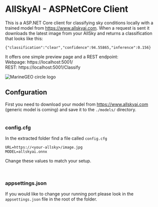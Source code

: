 # AllSkyAI - ASPNetCore Client

This is a ASP.NET Core client for classifying sky conditions locally with a trained model from https://www.allskyai.com. When a request is sent it downloads the latest image from your AllSky and returns a classification that looks like this:

```{"classification":"clear","confidence":94.55865,"inference":0.156}```


It offers one simple preview page and a REST endpoint:</br>
Webpage: https://localhost:5001/</br>
REST: https://localhost:5001/Classify

![MarineGEO circle logo](screenshot.jpg "MarineGEO logo")

## Confguration
First you need to download your model from https://www.allskyai.com (generic model is coming) and save it to the <code>./models/</code> directory. </br></br>

### config.cfg
In the extracted folder find a file called <code>config.cfg</code></br>
```
URL=https://<your-allsky>/image.jpg
MODEL=allskyai.onnx
```
Change these values to match your setup.

</br>

### appsettings.json
If you would like to change your running port please look in the <code>appsettings.json</code> file in the root of the folder.


